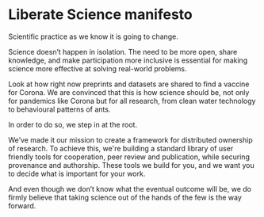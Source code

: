 # Liberate Science manifesto

Scientific practice as we know it is going to change. 

Science doesn’t happen in isolation.
The need to be more open, share knowledge, and make participation more inclusive is essential for making science more effective at solving real-world problems. 

Look at how right now preprints and datasets are shared to find a vaccine for Corona. We are convinced that this is how science should be, not only for pandemics like Corona but for all research, from clean water technology to behavioural patterns of ants.

In order to do so, we step in at the root. 

We’ve made it our mission to create a framework for distributed ownership of research. To achieve this, we're building a standard library of user friendly tools for cooperation, peer review and publication, while securing provenance and authorship. These tools we build for you, and we want you to decide what is important for your work.

And even though we don’t know what the eventual outcome will be, we do firmly believe that taking science out of the hands of the few is the way forward.
